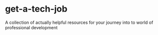 # get-a-tech-job
A collection of actually helpful resources for your journey into to world of professional development
